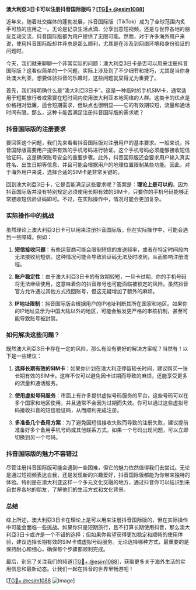 **澳大利亞3日卡可以注册抖音国际版吗？[[TG💪+ @esim1088](https://t.me/s/esim1088)]**

近年来，随着社交媒体的蓬勃发展，抖音国际版（TikTok）成为了全球范围内炙手可热的应用之一。无论是记录生活点滴、分享创意短视频，还是与世界各地的朋友互动交流，抖音国际版都为用户提供了无限可能。然而，对于许多海外用户来说，使用抖音国际版却并非总是那么顺利，尤其是在涉及到网络环境和身份验证的问题时。

今天，我们就来聊聊一个非常实际的问题：澳大利亞3日卡是否可以用来注册抖音国际版？这看似简单的一个问题，实际上涉及到了不少细节和技巧，尤其是当你身处澳大利亚，想要体验抖音的乐趣时，这些问题就显得尤为重要了。

首先，我们得明确什么是“澳大利亞3日卡”。这是一种临时的手机SIM卡，通常适用于短期旅行者或需要在短时间内使用澳大利亚本地网络的人群。这类卡的优点是价格相对低廉，适合短期需求，但缺点也很明显——它的有效期较短，流量和通话时间有限。那么，这种卡能否满足注册抖音国际版的需求呢？

### 抖音国际版的注册要求

要回答这个问题，我们先来看看抖音国际版对注册用户的基本要求。一般来说，抖音国际版需要用户提供有效的手机号码进行验证。这个手机号码必须能够接收短信验证码，这是确保账号安全的重要步骤。此外，抖音国际版还会要求用户输入真实姓名、出生日期等信息，并且可能会根据用户的地理位置限制某些功能。因此，对于海外用户来说，选择合适的SIM卡是非常关键的。

回到澳大利亞3日卡，它是否能满足这些要求呢？答案是：**理论上是可以的**。因为抖音国际版并没有特别规定必须使用长期有效的SIM卡，只要你的手机号码能够正常接收短信验证码即可。不过，在实际操作中，情况可能会更加复杂。

### 实际操作中的挑战

虽然理论上澳大利亞3日卡可以用来注册抖音国际版，但在实际操作中，可能会遇到一些障碍。例如：

1. **短信接收问题**：有些运营商可能会限制短信的发送频率，或者在特定时间段内无法接收到短信。这种情况可能会导致验证码无法及时收到，从而影响注册流程。
   
2. **账户稳定性**：由于澳大利亞3日卡的有效期较短，一旦卡过期，你的手机号码将无法继续使用，这意味着你的抖音账号也可能面临被锁定的风险。虽然抖音官方允许通过其他方式找回账号，但这无疑增加了额外的麻烦。

3. **IP地址限制**：抖音国际版会根据用户的IP地址判断其所在国家和地区。如果你的IP地址显示为中国大陆以外的地区，可能会触发更严格的审核机制，甚至可能导致账号被封禁。

### 如何解决这些问题？

既然澳大利亞3日卡存在一定的风险，那么有没有更好的解决方案呢？当然有！以下是一些建议：

1. **选择长期有效的SIM卡**：如果你计划在澳大利亚停留较长时间，建议购买一张长期有效的SIM卡。这样不仅可以避免因卡过期而导致的麻烦，还能享受更多的流量和通话服务。

2. **使用虚拟号码服务**：市面上有许多提供虚拟号码服务的平台，这些号码可以在多个国家和地区使用，并且通常不会因为过期而失效。你可以通过这些虚拟号码接收抖音的短信验证码，从而顺利完成注册。

3. **多准备几个备用方案**：为了避免因短信接收失败而导致的注册失败，建议提前准备好多个备用手机号码或其他联系方式。如果一个号码出现问题，可以立即切换到另一个号码。

### 抖音国际版的魅力不容错过

尽管注册抖音国际版可能会遇到一些困难，但它的魅力依然值得我们去尝试。无论是通过短视频表达自我，还是发现新的兴趣爱好，抖音国际版都能为你带来独特的体验。特别是在澳大利亚这样一个多元文化交融的地方，通过抖音你可以结识到来自世界各地的朋友，了解他们的生活方式和文化背景。

### 总结

综上所述，澳大利亞3日卡在理论上是可以用来注册抖音国际版的，但在实际操作中可能会面临一些挑战。如果你只是短期旅行，且不打算长期使用抖音，那么澳大利亞3日卡或许是一个不错的选择；但如果你希望获得更加稳定和顺畅的使用体验，建议选择长期有效的SIM卡或虚拟号码服务。无论选择哪种方式，最重要的是保持耐心和细心，确保每个步骤都顺利完成。

最后，别忘了关注我们的频道[[TG💪+ @esim1088](https://t.me/s/esim1088)]，获取更多关于海外生活的实用信息和最新动态。让我们一起在抖音的世界里畅游吧！

[[TG💪+ @esim1088](https://t.me/s/esim1088) ![Image](https://i.postimg.cc/4NQfJmqS/Snipaste-2025-05-13-00-14-12.png)]